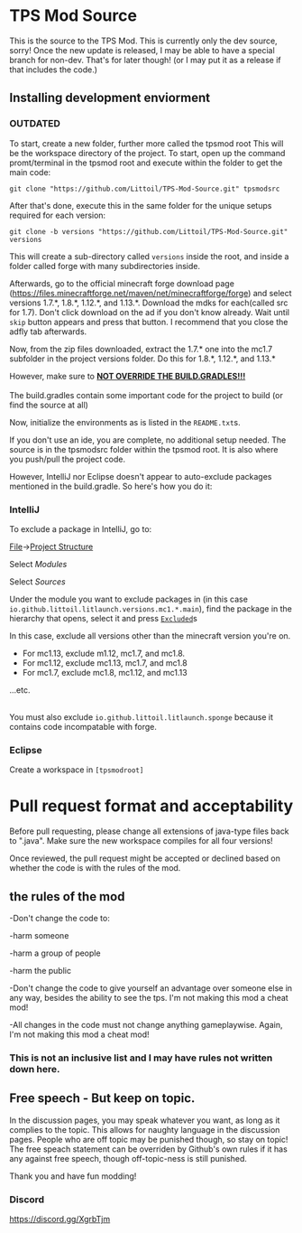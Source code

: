 # TPS Mod Source
This is the source to the TPS Mod. This is currently only the dev source, sorry! Once the new update is released, I may 
be able to have a special branch for non-dev. That's for later though! (or I may put it as a release if that includes
 the code.)

## Installing development enviorment
### OUTDATED
To start, create a new folder, further more called the tpsmod root This will be the workspace directory of the project. 
To start, open up the command promt/terminal in the tpsmod root and execute within the folder to get the main code:

    git clone "https://github.com/Littoil/TPS-Mod-Source.git" tpsmodsrc

After that's done, execute this in the same folder for the unique setups required for each version:

    git clone -b versions "https://github.com/Littoil/TPS-Mod-Source.git" versions

This will create a sub-directory called `versions` inside the root, and inside a folder called forge with many subdirectories
inside.

Afterwards, go to the official minecraft forge download page (https://files.minecraftforge.net/maven/net/minecraftforge/forge)
 and select versions 1.7.\*, 1.8.\*, 1.12.\*, and 1.13.\*. Download the mdks for each(called src for 1.7). Don't click
 download on the ad if you don't know already. Wait until `skip` button appears and press that button. I recommend that
 you close the adfly tab afterwards.
 
Now, from the zip files downloaded, extract the 1.7.\* one into the mc1.7 subfolder in the project versions folder.
Do this for 1.8.\*, 1.12.\*, and 1.13.\*

However, make sure to **<u>NOT OVERRIDE THE BUILD.GRADLES!!!</u>**<br><br>The build.gradles contain some important code
for the project to build (or find the source at all) 

Now, initialize the environments as is listed in the `README.txt`s.

If you don't use an ide, you are complete, no additional setup needed. The source is in the tpsmodsrc folder within the
tpsmod root. It is also where you push/pull the project code.

However, IntelliJ nor Eclipse doesn't appear to auto-exclude packages mentioned in the build.gradle. So here's how you do it:

### IntelliJ

To exclude a package in IntelliJ, go to:

<u>File</u>-><u>Project Structure</u>

Select *Modules*

Select *Sources*

Under the module you want to exclude packages in (in this case `io.github.littoil.litlaunch.versions.mc1.*.main`), find the package
in the hierarchy that opens, select it and press <u>`Excluded`</u>s

In this case, exclude all versions other than the minecraft version you're on. 
<ul>
    <li>For mc1.13, exclude m1.12, mc1.7, and mc1.8.</li>
    <li>For mc1.12, exclude mc1.13, mc1.7, and mc1.8</li>
    <li>For mc1.7, exclude mc1.8, mc1.12, and mc1.13</li>
</ul>
...etc.
<br>
<br>

You must also exclude `io.github.littoil.litlaunch.sponge` because it contains code incompatable with forge.

### Eclipse

Create a workspace in `[tpsmodroot]`
# Pull request format and acceptability
Before pull requesting, please change all extensions of java-type files back to ".java". Make sure the new workspace compiles for all four versions!

Once reviewed, the pull request might be accepted or declined based on whether the code is with the rules of the mod.
## the rules of the mod
-Don't change the code to:

-harm someone

-harm a group of people

-harm the public
	
-Don't change the code to give yourself an advantage over someone else in any way, besides the ability to see the tps. I'm not making this mod a cheat mod!

-All changes in the code must not change anything gameplaywise. Again, I'm not making this mod a cheat mod!

### This is not an inclusive list and I may have rules not written down here.

## Free speech - But keep on topic.
In the discussion pages, you may speak whatever you want, as long as it complies to the topic. This allows for naughty language in the discussion pages. People who are off topic may be punished though, so stay on topic!
The free speach statement can be overriden by Github's own rules if it has any against free speech, though off-topic-ness is still punished.

Thank you and have fun modding!

### Discord
https://discord.gg/XgrbTjm
